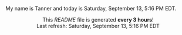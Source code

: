 My name is Tanner and today is Saturday, September 13, 5:16 PM EDT.

<p align="center">This <i>README</i> file is generated <b>every 3 hours</b>!</br>Last refresh: Saturday, September 13, 5:16 PM EDT<br /></p>
